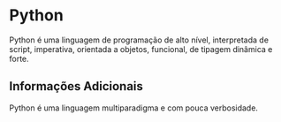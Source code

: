 # Python

Python é uma linguagem de programação de alto nível, interpretada de script, imperativa, orientada a objetos, funcional, de tipagem dinâmica e forte.

## Informações Adicionais

Python é uma linguagem multiparadigma e com pouca verbosidade.
